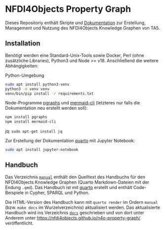# NFDI4Objects Property Graph

Dieses Repositoriy enthält Skripte und [Dokumentation](#handbuch) zur
Erstellung, Management und Nutzung des NFDI4Objects Knowledge Graphen von TA5.

## Installation

Benötigt werden eine Standard-Unix-Tools sowie Docker, Perl (ohne zusätzliche
Libraries), Python3 und Node >= v18. Anschließend die weitere Abhängigkeiten:

Python-Umgebung

~~~sh
sudo apt install python3-venv
python3 -m venv venv
venv/bin/pip install -r requirements.txt
~~~

Node-Programme [pgraphs](https://www.npmjs.com/package/pgraphs)
und  [mermaid-cli](https://www.npmjs.com/package/@mermaid-js/mermaid-cli)
(letzteres nur falls die Dokumentation neu erstellt werden soll):

~~~sh
npm install pgraphs
npm install mermaid-cli
~~~

jq: `sudo apt-get install jq`

Zur Erstellung der Dokumentation [quarto](https://quarto.org/docs/get-started/)
mit Jupyter Notebook:

~~~sh
sudo apt install jupyter-notebook
~~~

## Handbuch

Das Verzeichnis [`manual`](manual) enthält den Quelltext des Handbuchs für den
NFDI4Objects Knowledge Graphen (Quarto Markdown-Dateien mit der Endung `.qmd`).
Das Handbuch ist mit [quarto](https://quarto.org/) erstellt und enthält
Code-Beispiele in Cypher, SPARQL und Python.

Die HTML-Version des Handbuch kann mit `quarto render` im Ordern `manual` (bzw.
`make docs` im Wurzelverzeichnis) aktualisiert werden. Das aktualisierte
Handbuch wird ins Verzeichnis [`docs`](docs) geschrieben und von dort unter
Anderem unter <https://nfdi4objects.github.io/n4o-property-graph/>
veröffentlicht.

